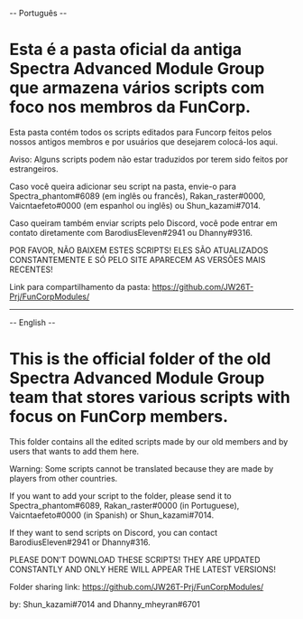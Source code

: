 -- Português --

# Esta é a pasta oficial da antiga Spectra Advanced Module Group que armazena vários scripts com foco nos membros da FunCorp.

Esta pasta contém todos os scripts editados para Funcorp feitos pelos nossos antigos membros e por usuários que desejarem colocá-los aqui.

Aviso: Alguns scripts podem não estar traduzidos por terem sido feitos por estrangeiros.

Caso você queira adicionar seu script na pasta, envie-o para Spectra_phantom#6089 (em inglês ou francês), Rakan_raster#0000, Vaicntaefeto#0000 (em espanhol ou inglês) ou Shun_kazami#7014.

Caso queiram também enviar scripts pelo Discord, você pode entrar em contato diretamente com BarodiusEleven#2941 ou Dhanny#9316.

POR FAVOR, NÃO BAIXEM ESTES SCRIPTS! ELES SÃO ATUALIZADOS CONSTANTEMENTE E SÓ PELO SITE APARECEM AS VERSÕES MAIS RECENTES!

Link para compartilhamento da pasta:
https://github.com/JW26T-Prj/FunCorpModules/

----------------------------------------------------------------

-- English --

# This is the official folder of the old Spectra Advanced Module Group team that stores various scripts with focus on FunCorp members.

This folder contains all the edited scripts made by our old members and by users that wants to add them here.

Warning: Some scripts cannot be translated because they are made by players from other countries.

If you want to add your script to the folder, please send it to Spectra_phantom#6089, Rakan_raster#0000 (in Portuguese), Vaicntaefeto#0000 (in Spanish) or Shun_kazami#7014.

If they want to send scripts on Discord, you can contact BarodiusEleven#2941 or Dhanny#316.

PLEASE DON'T DOWNLOAD THESE SCRIPTS! THEY ARE UPDATED CONSTANTLY AND ONLY HERE WILL APPEAR THE LATEST VERSIONS!

Folder sharing link:
https://github.com/JW26T-Prj/FunCorpModules/

by: Shun_kazami#7014 and Dhanny_mheyran#6701
